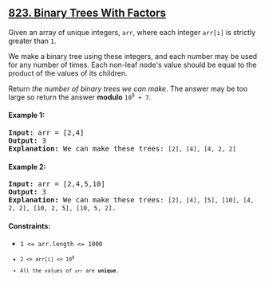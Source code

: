 ## [823. Binary Trees With Factors](https://leetcode.com/problems/binary-trees-with-factors/)

Given an array of unique integers, `arr`, where each integer `arr[i]` is strictly greater than `1`.

We make a binary tree using these integers, and each number may be used for any number of times. Each non-leaf node's value should be equal to the product of the values of its children.

Return _the number of binary trees we can make_. The answer may be too large so return the answer **modulo** <code>10<sup>9</sup> + 7</code>.

#### Example 1:

<pre>
<strong>Input:</strong> arr = [2,4]
<strong>Output:</strong> 3
<strong>Explanation:</strong> We can make these trees: <code>[2], [4], [4, 2, 2]</code>
</pre>

#### Example 2:

<pre>
<strong>Input:</strong> arr = [2,4,5,10]
<strong>Output:</strong> 3
<strong>Explanation:</strong> We can make these trees: <code>[2], [4], [5], [10], [4, 2, 2], [10, 2, 5], [10, 5, 2]</code>.
</pre>

#### Constraints:

-   <code>1 <= arr.length <= 1000
-   <code>2 <= arr[i] <= 10<sup>9</sup>
-   All the values of `arr` are **unique**.
